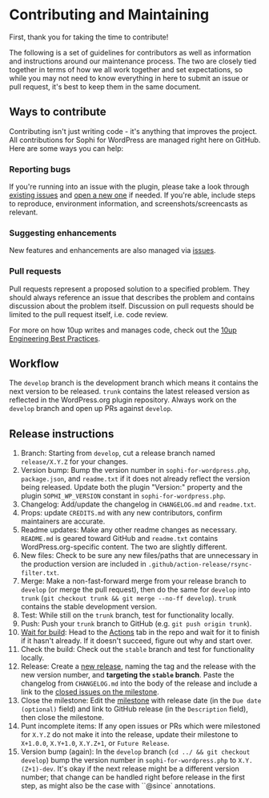 # Contributing and Maintaining

First, thank you for taking the time to contribute!

The following is a set of guidelines for contributors as well as information and instructions around our maintenance process.  The two are closely tied together in terms of how we all work together and set expectations, so while you may not need to know everything in here to submit an issue or pull request, it's best to keep them in the same document.

## Ways to contribute

Contributing isn't just writing code - it's anything that improves the project.  All contributions for Sophi for WordPress are managed right here on GitHub. Here are some ways you can help:

### Reporting bugs

If you're running into an issue with the plugin, please take a look through [existing issues](https://github.com/globeandmail/sophi-for-wordpress/issues) and [open a new one](https://github.com/globeandmail/sophi-for-wordpress/issues/new) if needed.  If you're able, include steps to reproduce, environment information, and screenshots/screencasts as relevant.

### Suggesting enhancements

New features and enhancements are also managed via [issues](https://github.com/globeandmail/sophi-for-wordpress/issues).

### Pull requests

Pull requests represent a proposed solution to a specified problem.  They should always reference an issue that describes the problem and contains discussion about the problem itself.  Discussion on pull requests should be limited to the pull request itself, i.e. code review.

For more on how 10up writes and manages code, check out the [10up Engineering Best Practices](https://10up.github.io/Engineering-Best-Practices/).

## Workflow

The `develop` branch is the development branch which means it contains the next version to be released.  `trunk` contains the latest released version as reflected in the WordPress.org plugin repository.  Always work on the `develop` branch and open up PRs against `develop`.

## Release instructions

1. Branch: Starting from `develop`, cut a release branch named `release/X.Y.Z` for your changes.
1. Version bump: Bump the version number in `sophi-for-wordpress.php`, `package.json`, and `readme.txt` if it does not already reflect the version being released.  Update both the plugin "Version:" property and the plugin `SOPHI_WP_VERSION` constant in `sophi-for-wordpress.php`.
1. Changelog: Add/update the changelog in `CHANGELOG.md` and `readme.txt`.
1. Props: update `CREDITS.md` with any new contributors, confirm maintainers are accurate.
1. Readme updates: Make any other readme changes as necessary.  `README.md` is geared toward GitHub and `readme.txt` contains WordPress.org-specific content.  The two are slightly different.
1. New files: Check to be sure any new files/paths that are unnecessary in the production version are included in `.github/action-release/rsync-filter.txt`.
1. Merge: Make a non-fast-forward merge from your release branch to `develop` (or merge the pull request), then do the same for `develop` into `trunk` (`git checkout trunk && git merge --no-ff develop`).  `trunk` contains the stable development version.
1. Test: While still on the `trunk` branch, test for functionality locally.
1. Push: Push your `trunk` branch to GitHub (e.g. `git push origin trunk`).
1. [Wait for build](https://xkcd.com/303/): Head to the [Actions](https://github.com/globeandmail/sophi-for-wordpress/actions) tab in the repo and wait for it to finish if it hasn't already.  If it doesn't succeed, figure out why and start over.
1. Check the build: Check out the `stable` branch and test for functionality locally.
1. Release: Create a [new release](https://github.com/globeandmail/sophi-for-wordpress/releases/new), naming the tag and the release with the new version number, and **targeting the `stable` branch**.  Paste the changelog from `CHANGELOG.md` into the body of the release and include a link to the [closed issues on the milestone](https://github.com/globeandmail/sophi-for-wordpress/milestone/#?closed=1).
1. Close the milestone: Edit the [milestone](https://github.com/globeandmail/sophi-for-wordpress/milestone/#) with release date (in the `Due date (optional)` field) and link to GitHub release (in the `Description` field), then close the milestone.
1. Punt incomplete items: If any open issues or PRs which were milestoned for `X.Y.Z` do not make it into the release, update their milestone to `X+1.0.0`, `X.Y+1.0`, `X.Y.Z+1`, or `Future Release`.
1. Version bump (again): In the `develop` branch (`cd ../ && git checkout develop`) bump the version number in `sophi-for-wordpress.php` to `X.Y.(Z+1)-dev`.  It's okay if the next release might be a different version number; that change can be handled right before release in the first step, as might also be the case with ``@since` annotations.
